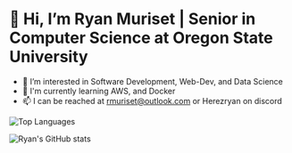 # 👋 Hi, I’m Ryan Muriset | Senior in Computer Science at Oregon State University 
- 👀 I’m interested in Software Development, Web-Dev, and Data Science
- 🌱 I'm currently learning AWS, and Docker
- 📫 I can be reached at rmuriset@outlook.com or Herezryan on discord

![Top Languages](https://github-readme-stats.vercel.app/api/top-langs/?username=herezryan&layout=compact&theme=synthwave)

![Ryan's GitHub stats](https://github-readme-stats.vercel.app/api?username=herezryan&show_icons=true&theme=synthwave)

